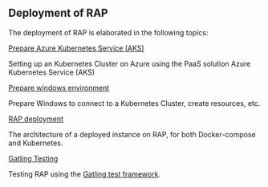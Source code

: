 ## Deployment of RAP

The deployment of RAP is elaborated in the following topics:

[Prepare Azure Kubernetes Service (AKS)](preparing-azure.md)

Setting up an Kubernetes Cluster on Azure using the PaaS solution Azure Kubernetes Service (AKS)

[Prepare windows environment](preparing-windows.md)

Prepare Windows to connect to a Kubernetes Cluster, create resources, etc.

[RAP deployment](rap-deployment.md)

The architecture of a deployed instance on RAP, for both Docker-compose and Kubernetes.

[Gatling Testing](tests.md)

Testing RAP using the [Gatling test framework](https://gatling.io/).
